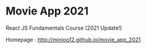 # Movie App 2021

React JS Fundamentals Course (2021 Update!)

Homepage : http://minjoo12.github.io/movie_app_2021